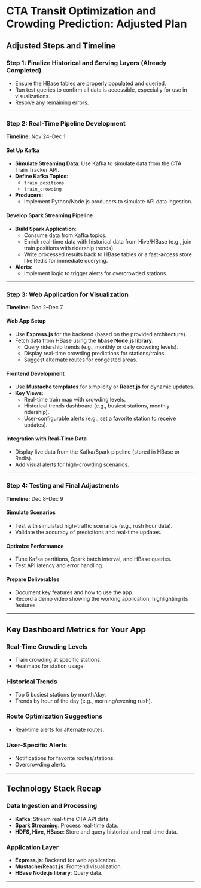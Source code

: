 # CTA Transit Optimization and Crowding Prediction: Adjusted Plan

## **Adjusted Steps and Timeline**

### **Step 1: Finalize Historical and Serving Layers (Already Completed)**
- Ensure the HBase tables are properly populated and queried.
- Run test queries to confirm all data is accessible, especially for use in visualizations.
- Resolve any remaining errors.

---

### **Step 2: Real-Time Pipeline Development**  
**Timeline:** Nov 24–Dec 1  

#### **Set Up Kafka**
- **Simulate Streaming Data**: Use Kafka to simulate data from the CTA Train Tracker API.  
- **Define Kafka Topics**:
  - `train_positions`
  - `train_crowding`
- **Producers**:
  - Implement Python/Node.js producers to simulate API data ingestion.

#### **Develop Spark Streaming Pipeline**
- **Build Spark Application**:
  - Consume data from Kafka topics.
  - Enrich real-time data with historical data from Hive/HBase (e.g., join train positions with ridership trends).
  - Write processed results back to HBase tables or a fast-access store like Redis for immediate querying.
- **Alerts**:
  - Implement logic to trigger alerts for overcrowded stations.

---

### **Step 3: Web Application for Visualization**  
**Timeline:** Dec 2–Dec 7  

#### **Web App Setup**
- Use **Express.js** for the backend (based on the provided architecture).
- Fetch data from HBase using the **hbase Node.js library**:
  - Query ridership trends (e.g., monthly or daily crowding levels).
  - Display real-time crowding predictions for stations/trains.
  - Suggest alternate routes for congested areas.

#### **Frontend Development**
- Use **Mustache templates** for simplicity or **React.js** for dynamic updates.
- **Key Views**:
  - Real-time train map with crowding levels.
  - Historical trends dashboard (e.g., busiest stations, monthly ridership).
  - User-configurable alerts (e.g., set a favorite station to receive updates).

#### **Integration with Real-Time Data**
- Display live data from the Kafka/Spark pipeline (stored in HBase or Redis).
- Add visual alerts for high-crowding scenarios.

---

### **Step 4: Testing and Final Adjustments**  
**Timeline:** Dec 8–Dec 9  

#### **Simulate Scenarios**
- Test with simulated high-traffic scenarios (e.g., rush hour data).
- Validate the accuracy of predictions and real-time updates.

#### **Optimize Performance**
- Tune Kafka partitions, Spark batch interval, and HBase queries.
- Test API latency and error handling.

#### **Prepare Deliverables**
- Document key features and how to use the app.
- Record a demo video showing the working application, highlighting its features.

---

## **Key Dashboard Metrics for Your App**

### **Real-Time Crowding Levels**
- Train crowding at specific stations.
- Heatmaps for station usage.

### **Historical Trends**
- Top 5 busiest stations by month/day.
- Trends by hour of the day (e.g., morning/evening rush).

### **Route Optimization Suggestions**
- Real-time alerts for alternate routes.

### **User-Specific Alerts**
- Notifications for favorite routes/stations.
- Overcrowding alerts.

---

## **Technology Stack Recap**

### **Data Ingestion and Processing**
- **Kafka**: Stream real-time CTA API data.
- **Spark Streaming**: Process real-time data.
- **HDFS, Hive, HBase**: Store and query historical and real-time data.

### **Application Layer**
- **Express.js**: Backend for web application.
- **Mustache/React.js**: Frontend visualization.
- **HBase Node.js library**: Query data.

---
